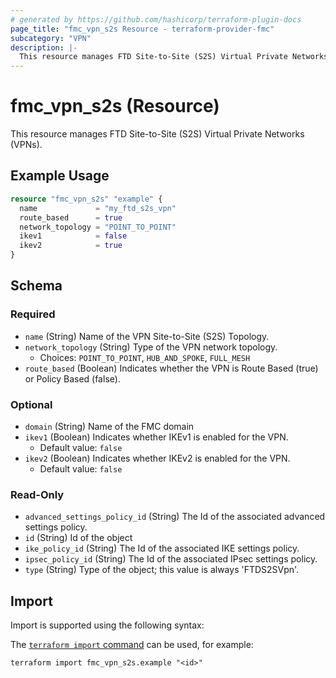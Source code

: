 ```yaml
---
# generated by https://github.com/hashicorp/terraform-plugin-docs
page_title: "fmc_vpn_s2s Resource - terraform-provider-fmc"
subcategory: "VPN"
description: |-
  This resource manages FTD Site-to-Site (S2S) Virtual Private Networks (VPNs).
---
```


# fmc_vpn_s2s (Resource)

This resource manages FTD Site-to-Site (S2S) Virtual Private Networks (VPNs).

## Example Usage

```terraform
resource "fmc_vpn_s2s" "example" {
  name             = "my_ftd_s2s_vpn"
  route_based      = true
  network_topology = "POINT_TO_POINT"
  ikev1            = false
  ikev2            = true
}
```

<!-- schema generated by tfplugindocs -->
## Schema

### Required

- `name` (String) Name of the VPN Site-to-Site (S2S) Topology.
- `network_topology` (String) Type of the VPN network topology.
  - Choices: `POINT_TO_POINT`, `HUB_AND_SPOKE`, `FULL_MESH`
- `route_based` (Boolean) Indicates whether the VPN is Route Based (true) or Policy Based (false).

### Optional

- `domain` (String) Name of the FMC domain
- `ikev1` (Boolean) Indicates whether IKEv1 is enabled for the VPN.
  - Default value: `false`
- `ikev2` (Boolean) Indicates whether IKEv2 is enabled for the VPN.
  - Default value: `false`

### Read-Only

- `advanced_settings_policy_id` (String) The Id of the associated advanced settings policy.
- `id` (String) Id of the object
- `ike_policy_id` (String) The Id of the associated IKE settings policy.
- `ipsec_policy_id` (String) The Id of the associated IPsec settings policy.
- `type` (String) Type of the object; this value is always 'FTDS2SVpn'.

## Import

Import is supported using the following syntax:

The [`terraform import` command](https://developer.hashicorp.com/terraform/cli/commands/import) can be used, for example:

```shell
terraform import fmc_vpn_s2s.example "<id>"
```

